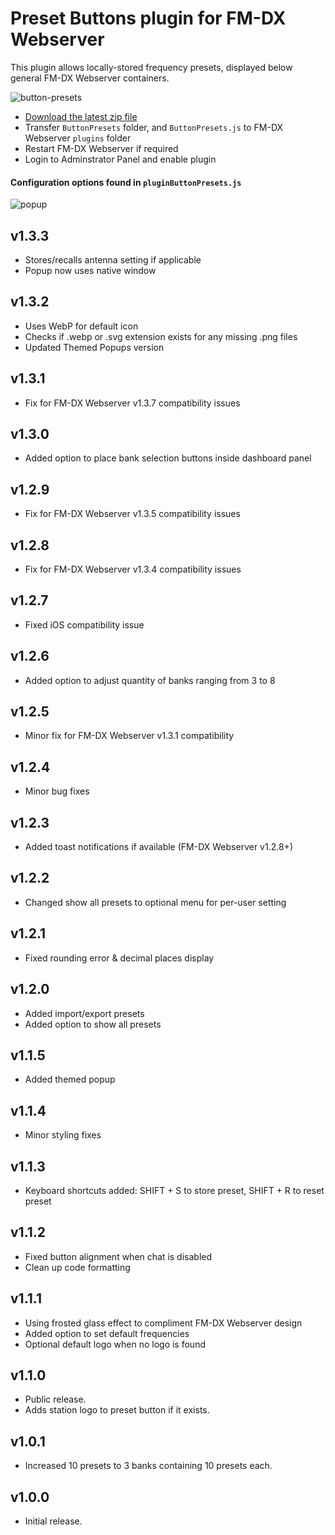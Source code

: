 # Preset Buttons plugin for FM-DX Webserver

This plugin allows locally-stored frequency presets, displayed below general FM-DX Webserver containers.

![button-presets](https://github.com/user-attachments/assets/999726ed-db94-456a-9f53-2620085ca518)

* [Download the latest zip file](https://github.com/AmateurAudioDude/FM-DX-Webserver-Plugin-Button-Presets/archive/refs/heads/main.zip)
* Transfer `ButtonPresets` folder, and `ButtonPresets.js` to FM-DX Webserver `plugins` folder
* Restart FM-DX Webserver if required
* Login to Adminstrator Panel and enable plugin

#### Configuration options found in `pluginButtonPresets.js`

![popup](https://github.com/user-attachments/assets/ad910fdb-ae7d-4b4c-aea4-9e6acfd13b56)

v1.3.3
------
* Stores/recalls antenna setting if applicable
* Popup now uses native window

v1.3.2
------
* Uses WebP for default icon
* Checks if .webp or .svg extension exists for any missing .png files
* Updated Themed Popups version

v1.3.1
------
* Fix for FM-DX Webserver v1.3.7 compatibility issues

v1.3.0
------
* Added option to place bank selection buttons inside dashboard panel

v1.2.9
------
* Fix for FM-DX Webserver v1.3.5 compatibility issues

v1.2.8
------
* Fix for FM-DX Webserver v1.3.4 compatibility issues

v1.2.7
------
* Fixed iOS compatibility issue

v1.2.6
------
* Added option to adjust quantity of banks ranging from 3 to 8

v1.2.5
------
* Minor fix for FM-DX Webserver v1.3.1 compatibility

v1.2.4
------
* Minor bug fixes

v1.2.3
------
* Added toast notifications if available (FM-DX Webserver v1.2.8+)

v1.2.2
------
* Changed show all presets to optional menu for per-user setting

v1.2.1
------
* Fixed rounding error & decimal places display

v1.2.0
------
* Added import/export presets
* Added option to show all presets

v1.1.5
------
* Added themed popup

v1.1.4
------
* Minor styling fixes

v1.1.3
------
* Keyboard shortcuts added: SHIFT + S to store preset, SHIFT + R to reset preset

v1.1.2
------
* Fixed button alignment when chat is disabled
* Clean up code formatting

v1.1.1
------
* Using frosted glass effect to compliment FM-DX Webserver design
* Added option to set default frequencies
* Optional default logo when no logo is found

v1.1.0
------
* Public release.
* Adds station logo to preset button if it exists.

v1.0.1
------
* Increased 10 presets to 3 banks containing 10 presets each.

v1.0.0
------
* Initial release.
